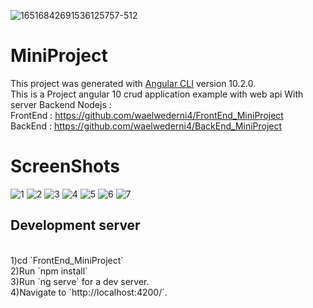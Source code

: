 ![16516842691536125757-512](https://user-images.githubusercontent.com/38885637/98701814-fa29f200-2379-11eb-9c99-8ff80f2b05eb.png)
# MiniProject
This project was generated with [Angular CLI](https://github.com/angular/angular-cli) version 10.2.0.
<br>
This is a Project angular 10 crud application example with web api With server Backend Nodejs :
<br>
FrontEnd : https://github.com/waelwederni4/FrontEnd_MiniProject
<br>
BackEnd  : https://github.com/waelwederni4/BackEnd_MiniProject
# ScreenShots
![1](https://user-images.githubusercontent.com/38885637/98701390-838cf480-2379-11eb-95cd-57ddaecca992.png)
![2](https://user-images.githubusercontent.com/38885637/98701479-9e5f6900-2379-11eb-883c-7ab771183cfe.png)
![3](https://user-images.githubusercontent.com/38885637/98701485-9f909600-2379-11eb-84dc-456868562760.png)
![4](https://user-images.githubusercontent.com/38885637/98701488-a0292c80-2379-11eb-9bc2-ccf383661d02.png)
![5](https://user-images.githubusercontent.com/38885637/98701490-a0c1c300-2379-11eb-805a-08ebcd5679f7.png)
![6](https://user-images.githubusercontent.com/38885637/98701494-a1f2f000-2379-11eb-860d-144e5c3ea66f.png)
![7](https://user-images.githubusercontent.com/38885637/98701500-a3241d00-2379-11eb-87b2-b2f1b422bef2.png)

## Development server
<br>
1)cd `FrontEnd_MiniProject`
<br>
2)Run `npm install`
<br>
3)Run `ng serve` for a dev server.
<br>
4)Navigate to `http://localhost:4200/`.

